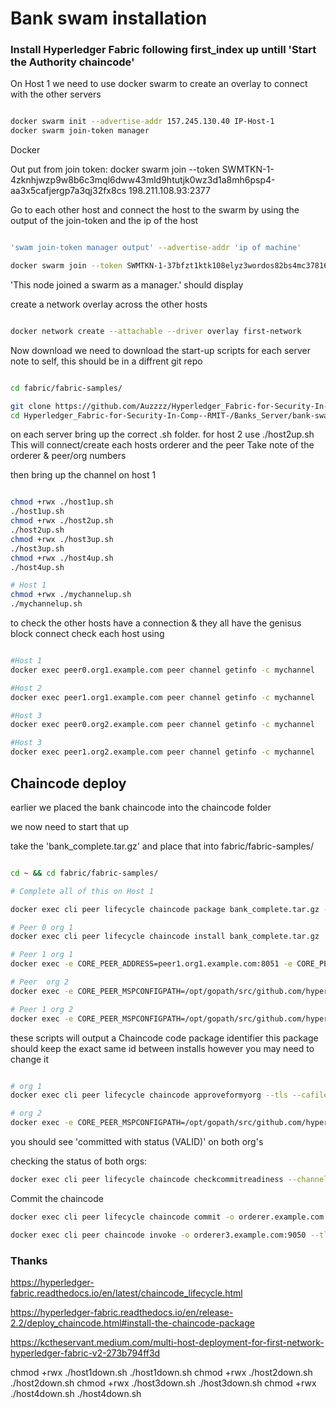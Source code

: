 # Bank swam installation
### Install Hyperledger Fabric following first_index up untill 'Start the Authority chaincode' 



On Host 1 we need to use docker swarm to create an overlay to connect with the other servers


```bash

docker swarm init --advertise-addr 157.245.130.40 IP-Host-1
docker swarm join-token manager

```

Docker

Out put from join token:
docker swarm join --token SWMTKN-1-4zknhjwzp9w8b6c3mql6dww43mld9htutjk0wz3d1a8mh6psp4-aa3x5cafjergp7a3qj32fx8cs 198.211.108.93:2377

Go to each other host and connect the host to the swarm by using the output of the join-token and the ip of the host

```bash

'swam join-token manager output' --advertise-addr 'ip of machine'

docker swarm join --token SWMTKN-1-37bfzt1ktk108elyz3wordos82bs4mc37816nbeicwgl73swpe-6zcgxavev9u3mvkh04lfz73uk 157.245.130.40:2377  --advertise-addr 143.198.174.145

```

'This node joined a swarm as a manager.' should display

create a network overlay across the other hosts

```bash

docker network create --attachable --driver overlay first-network

```


Now download we need to download the start-up scripts for each server
note to self, this should be in a diffrent git repo 

```bash

cd fabric/fabric-samples/

git clone https://github.com/Auzzzz/Hyperledger_Fabric-for-Security-In-Comp--RMIT-.git
cd Hyperledger_Fabric-for-Security-In-Comp--RMIT-/Banks_Server/bank-swarm

```

on each server bring up the correct .sh folder.
for host 2 use ./host2up.sh
This will connect/create each hosts orderer and the peer
Take note of the orderer & peer/org numbers

then bring up the channel on host 1


```bash

chmod +rwx ./host1up.sh
./host1up.sh
chmod +rwx ./host2up.sh
./host2up.sh
chmod +rwx ./host3up.sh
./host3up.sh
chmod +rwx ./host4up.sh
./host4up.sh

# Host 1
chmod +rwx ./mychannelup.sh
./mychannelup.sh

```

to check the other hosts have a connection & they all have the genisus block connect check each host using
```bash

#Host 1
docker exec peer0.org1.example.com peer channel getinfo -c mychannel

#Host 2
docker exec peer1.org1.example.com peer channel getinfo -c mychannel

#Host 3
docker exec peer0.org2.example.com peer channel getinfo -c mychannel

#Host 3
docker exec peer1.org2.example.com peer channel getinfo -c mychannel

```

## Chaincode deploy

earlier we placed the bank chaincode into the chaincode folder

we now need to start that up

take the 'bank_complete.tar.gz' and place that into fabric/fabric-samples/

``` bash

cd ~ && cd fabric/fabric-samples/

# Complete all of this on Host 1

docker exec cli peer lifecycle chaincode package bank_complete.tar.gz --path / --lang node --label basic_1.0

# Peer 0 org 1
docker exec cli peer lifecycle chaincode install bank_complete.tar.gz 

# Peer 1 org 1
docker exec -e CORE_PEER_ADDRESS=peer1.org1.example.com:8051 -e CORE_PEER_TLS_ROOTCERT_FILE=/opt/gopath/src/github.com/hyperledger/fabric/peer/crypto/peerOrganizations/org1.example.com/peers/peer1.org1.example.com/tls/ca.crt cli peer lifecycle chaincode install bank_complete.tar.gz

# Peer  org 2
docker exec -e CORE_PEER_MSPCONFIGPATH=/opt/gopath/src/github.com/hyperledger/fabric/peer/crypto/peerOrganizations/org2.example.com/users/Admin@org2.example.com/msp -e CORE_PEER_ADDRESS=peer0.org2.example.com:9051 -e CORE_PEER_LOCALMSPID="Org2MSP" -e CORE_PEER_TLS_ROOTCERT_FILE=/opt/gopath/src/github.com/hyperledger/fabric/peer/crypto/peerOrganizations/org2.example.com/peers/peer0.org2.example.com/tls/ca.crt cli peer lifecycle chaincode install bank_complete.tar.gz

# Peer 1 org 2
docker exec -e CORE_PEER_MSPCONFIGPATH=/opt/gopath/src/github.com/hyperledger/fabric/peer/crypto/peerOrganizations/org2.example.com/users/Admin@org2.example.com/msp -e CORE_PEER_ADDRESS=peer1.org2.example.com:10051 -e CORE_PEER_LOCALMSPID="Org2MSP" -e CORE_PEER_TLS_ROOTCERT_FILE=/opt/gopath/src/github.com/hyperledger/fabric/peer/crypto/peerOrganizations/org2.example.com/peers/peer1.org2.example.com/tls/ca.crt cli peer lifecycle chaincode install bank_complete.tar.gz

```

these scripts will output a Chaincode code package identifier this package should keep the exact same id between installs however you may need to change it

```bash

# org 1
docker exec cli peer lifecycle chaincode approveformyorg --tls --cafile /opt/gopath/src/github.com/hyperledger/fabric/peer/crypto/ordererOrganizations/example.com/orderers/orderer.example.com/msp/tlscacerts/tlsca.example.com-cert.pem --channelID mychannel --name bank --version 1 --sequence 1 --waitForEvent --package-id basic_1.0:a3d8f19b17cb40d511c38ff6fd5d3d58a7c1b2e27476134e6e9a8e84c43670bb

# org 2
docker exec -e CORE_PEER_MSPCONFIGPATH=/opt/gopath/src/github.com/hyperledger/fabric/peer/crypto/peerOrganizations/org2.example.com/users/Admin@org2.example.com/msp -e CORE_PEER_ADDRESS=peer0.org2.example.com:9051 -e CORE_PEER_LOCALMSPID="Org2MSP" -e CORE_PEER_TLS_ROOTCERT_FILE=/opt/gopath/src/github.com/hyperledger/fabric/peer/crypto/peerOrganizations/org2.example.com/peers/peer0.org2.example.com/tls/ca.crt cli peer lifecycle chaincode approveformyorg --tls --cafile /opt/gopath/src/github.com/hyperledger/fabric/peer/crypto/ordererOrganizations/example.com/orderers/orderer.example.com/msp/tlscacerts/tlsca.example.com-cert.pem --channelID mychannel --name bank --version 1 --sequence 1 --waitForEvent --package-id basic_1.0:a3d8f19b17cb40d511c38ff6fd5d3d58a7c1b2e27476134e6e9a8e84c43670bb

```

you should see 'committed with status (VALID)' on both org's

checking the status of both orgs:
```bash
docker exec cli peer lifecycle chaincode checkcommitreadiness --channelID mychannel --name bank --version 1 --sequence 1
```

Commit the chaincode
```bash
docker exec cli peer lifecycle chaincode commit -o orderer.example.com:7050 --tls --cafile /opt/gopath/src/github.com/hyperledger/fabric/peer/crypto/ordererOrganizations/example.com/orderers/orderer.example.com/msp/tlscacerts/tlsca.example.com-cert.pem --peerAddresses peer0.org1.example.com:7051 --tlsRootCertFiles /opt/gopath/src/github.com/hyperledger/fabric/peer/crypto/peerOrganizations/org1.example.com/peers/peer0.org1.example.com/tls/ca.crt --peerAddresses peer0.org2.example.com:9051 --tlsRootCertFiles /opt/gopath/src/github.com/hyperledger/fabric/peer/crypto/peerOrganizations/org2.example.com/peers/peer0.org2.example.com/tls/ca.crt --channelID mychannel --name bank --version 1 --sequence 2
```


```bash
docker exec cli peer chaincode invoke -o orderer3.example.com:9050 --tls true --cafile /opt/gopath/src/github.com/hyperledger/fabric/peer/crypto/ordererOrganizations/example.com/orderers/orderer3.example.com/msp/tlscacerts/tlsca.example.com-cert.pem -C mychannel -n bank --peerAddresses peer0.org1.example.com:7051 --tlsRootCertFiles /opt/gopath/src/github.com/hyperledger/fabric/peer/crypto/peerOrganizations/org1.example.com/peers/peer0.org1.example.com/tls/ca.crt --peerAddresses peer0.org2.example.com:9051 --tlsRootCertFiles /opt/gopath/src/github.com/hyperledger/fabric/peer/crypto/peerOrganizations/org2.example.com/peers/peer0.org2.example.com/tls/ca.crt -c '{"Args":["initLedger"]}'
```

### Thanks

https://hyperledger-fabric.readthedocs.io/en/latest/chaincode_lifecycle.html

https://hyperledger-fabric.readthedocs.io/en/release-2.2/deploy_chaincode.html#install-the-chaincode-package

https://kctheservant.medium.com/multi-host-deployment-for-first-network-hyperledger-fabric-v2-273b794ff3d



chmod +rwx ./host1down.sh
./host1down.sh
chmod +rwx ./host2down.sh
./host2down.sh
chmod +rwx ./host3down.sh
./host3down.sh
chmod +rwx ./host4down.sh
./host4down.sh